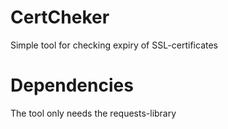 # CertCheker
Simple tool for checking expiry of SSL-certificates


# Dependencies
The tool only needs the requests-library
